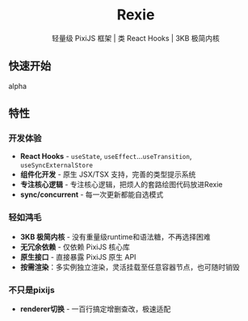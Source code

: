 <h1 align="center">Rexie</h1>
<p align="center">轻量级 PixiJS 框架 | 类 React Hooks | 3KB 极简内核</p>

## 快速开始

alpha

## 特性

### 开发体验

- **React Hooks** - `useState`, `useEffect`...`useTransition`, `useSyncExternalStore`
- **组件化开发** - 原生 JSX/TSX 支持，完善的类型提示系统
- **专注核心逻辑** - 专注核心逻辑，把烦人的套路绘图代码放进Rexie
- **sync/concurrent** - 每一次更新都能自选模式

### 轻如鸿毛

- **3KB 极简内核** - 没有重量级runtime和语法糖，不再选择困难
- **无冗余依赖** - 仅依赖 PixiJS 核心库
- **原生接口** - 直接暴露 PixiJS 原生 API
- **按需渲染**：多实例独立渲染，灵活挂载至任意容器节点，也可随时销毁

### 不只是pixijs

- **renderer切换** - 一百行搞定增删查改，极速适配
